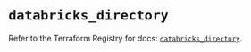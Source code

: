 # `databricks_directory`

Refer to the Terraform Registry for docs: [`databricks_directory`](https://registry.terraform.io/providers/databricks/databricks/1.72.0/docs/resources/directory).
